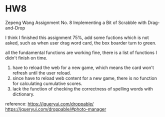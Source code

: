 # HW8
Zepeng Wang
Assignment No. 8
Implementing a Bit of Scrabble with Drag-and-Drop

I think I finished this assignment 75%, add some fuctions which is not asked, such as when user drag word card,
the box boarder turn to green.

all the fundamental functions are working fine, there is a list of functions I didn't finish on time.

1. have to reload the web for a new game, which means the card won't refresh until the user reload.
2. since have to reload web content for a new game, there is no function for calculating cumulative scores.
3. lack the function of checking the correctness of spelling words with dictionary.


reference:
https://jqueryui.com/droppable/
https://jqueryui.com/droppable/#photo-manager
